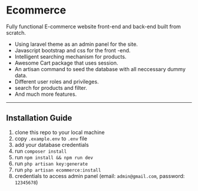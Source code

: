 # Ecommerce

Fully functional E-commerce website front-end and back-end built from scratch.
- Using laravel theme as an admin panel for the site.
- Javascript bootstrap and css for the front -end.
- Intelligent searching mechanism for products.
- Awesome Cart package that uses session.
- An artisan command to seed the database with all neccessary dummy data.
- Different user roles and privileges.
- search for products and filter.
- And much more features.

---

## Installation Guide

1. clone this repo to your local machine
1. copy `.example.env` to `.env` file
1. add your database credentials
1. run `composer install`
1. run `npm install && npm run dev`
1. run `php artisan key:generate`
1. run `php artisan ecommerce:install`
1. credentials to access admin panel (email: `admin@gmail.com`, password: `12345678`)
